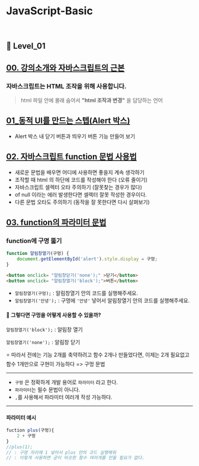 # JavaScript-Basic
<br />

## 🍎 Level_01 

## [00. 강의소개와 자바스크립트의 근본](https://github.com/oiosu/JavaScript-Basic/blob/master/00_%EA%B0%95%EC%9D%98%EC%86%8C%EA%B0%9C%EC%99%80%20%EC%9E%90%EB%B0%94%EC%8A%A4%ED%81%AC%EB%A6%BD%ED%8A%B8%EC%9D%98%20%EA%B7%BC%EB%B3%B8.md)
### **자바스크립트는 HTML 조작을 위해 사용합니다.** 

> html 파일 안에 몰래 숨어서 **"html 조작과 변경"** 을 담당하는 언어

## [01_동적 UI를 만드는 스텝(Alert 박스)](https://github.com/oiosu/JavaScript-Basic/blob/master/01_%EB%8F%99%EC%A0%81%20UI%EB%A5%BC%20%EB%A7%8C%EB%93%9C%EB%8A%94%20%EC%8A%A4%ED%85%9D(Alert%20%EB%B0%95%EC%8A%A4).md)

* Alert 박스 내 닫기 버튼과 띄우기 버튼 기능 만들어 보기

## [02. 자바스크립트 function 문법 사용법](https://github.com/oiosu/JavaScript-Basic/blob/master/02_%EC%9E%90%EB%B0%94%EC%8A%A4%ED%81%AC%EB%A6%BD%ED%8A%B8%20function%20%EB%AC%B8%EB%B2%95%20%EC%82%AC%EC%9A%A9%EB%B2%95.md)

* 새로운 문법을 배우면 어디에 사용하면 좋을지 계속 생각하기 <br>
*  조작할 때 html 의 하단에 코드를 작성해야 한다 (오류 줄이기) <br>
*  자바스크립트 셀렉터 오타 주의하기 (잘못찾는 경우가 많다) <br>
*  of null 이라는 에러 발생한다면 셀렉터 잘못 작성한 경우이다. <br>
*  다른 문법 오타도 주의하기 (동작을 잘 못한다면 다시 살펴보기) <br>

## [03. function의 파라미터 문법](https://github.com/oiosu/JavaScript-Basic/blob/master/03_function%EC%9D%98%20%ED%8C%8C%EB%9D%BC%EB%AF%B8%ED%84%B0%20%EB%AC%B8%EB%B2%95.md)

###  function에 구명 뚫기 

```javascript
function 알림창열기(구멍) {
    document.getElementById('alert').style.display = 구멍;
}
```

```html
<button onclick= "알림창닫기('none');" >닫기</button>
<button onclick= "알림창열기('block');">버튼</button>
```

* `알림창열기(구멍);` : 알림창열기 안의 코드를 실행해주세요.
* `알림창열기('안녕');` : 구멍에 `'안녕'` 넣어서 알림창열기 안의 코드를 실행해주세요.



#### 🧐 그렇다면 구멍을 어떻게 사용할 수 있을까?

`알림창열기('block');` : 알림창 열기 

`알림창열기('none');` : 알림창 닫기 

⭐ 따라서 전에는 기능 2개를 축약하려고 함수 2개나 만들었다면, 이제는 2개 필요없고 함수 1개만으로 구현이 가능하다 => 구멍 문법



---

* `구멍` 은 정확하게 개발 용어로 `파라미터` 라고 한다. 
* `파라미터`는 필수 문법이 아니다. 
* `,`를 사용해서 파라미터 여러개 작성 가능하다. 

---

#### 파라미터 예시 

```javascript
fuction plus(구멍){
    2 + 구멍
}
//plus(1);
// : 구멍 자리에 1 넣어서 plus 안의 코드 실행해줘
// : 이렇게 사용하면 굳이 비슷한 함수 여러개를 만들 필요가 없다. 
```
